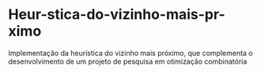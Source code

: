 Heur-stica-do-vizinho-mais-pr-ximo
==================================

Implementação da heurística do vizinho mais próximo, que complementa o desenvolvimento de um projeto de pesquisa em otimização combinatória
